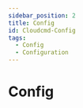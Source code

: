 ```yaml
---
sidebar_position: 2
title: Config
id: Cloudcmd-Config
tags:
  - Config
  - Configuration
---
```


# Config
